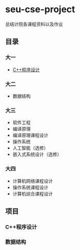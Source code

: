 # seu-cse-project
总结计院各课程资料以及作业

## 目录
### 大一
* [C++程序设计](#test)

### 大二
* 数据结构

### 大三
* 软件工程
* 编译原理
* 编译原理课程设计
* 操作系统
* 人工智能（选修）
* 嵌入式系统设计（选修）


### 大四
* 计算机网络课程设计
* 操作系统课程设计
* 计算机综合课程设计

## 项目
### C++程序设计

### 数据结构
